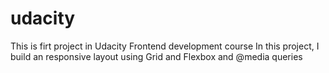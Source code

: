 # udacity
This is firt project in Udacity Frontend development course
In this project, I build an responsive layout using Grid and Flexbox and @media queries
